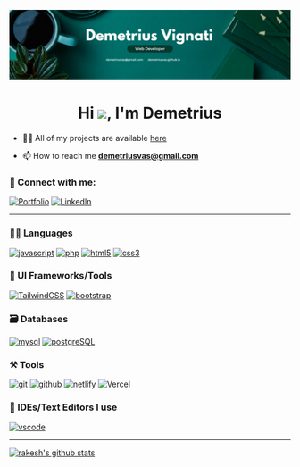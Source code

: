 [![demetriusvas.github.io](https://github.com/demetriusvas/demetriusvas/blob/main/assets/img/Banner%20-%20Demetrius%20Vignati%20-%204.png)](https://demetriusvas.github.io)

<h1 align="center">Hi <a href="https://demetriusvas.github.io"><img src="https://raw.githubusercontent.com/MartinHeinz/MartinHeinz/master/wave.gif" width="30"></a>, I'm Demetrius</h1>

- 👨‍💻 All of my projects are available [here](https://demetriusvas.github.io)

- 📫 How to reach me **demetriusvas@gmail.com**

### 🤝 Connect with me:

[![Portfolio](https://img.shields.io/badge/Portfolio-000000?style=for-the-badge&logo=Portfolio&logoColor=white)](https://demetriusvas.github.io)
[![LinkedIn](https://img.shields.io/badge/LinkedIn-0077B5?style=for-the-badge&logo=linkedin&logoColor=white)](https://www.linkedin.com/in/demetriusvignati)

---

### 🧑‍💻 Languages

[![javascript](https://img.shields.io/badge/JavaScript-323330?style=for-the-badge&logo=javascript&logoColor=F7DF1E)](https://demetriusvas.github.io)
[![php](https://img.shields.io/badge/PHP-777BB4?style=for-the-badge&logo=php&logoColor=white)](https://demetriusvas.github.io)
[![html5](https://img.shields.io/badge/HTML5-E34F26?style=for-the-badge&logo=html5&logoColor=white)](https://demetriusvas.github.io)
[![css3](https://img.shields.io/badge/CSS3-1572B6?style=for-the-badge&logo=css3&logoColor=white)](https://demetriusvas.github.io)

### 💅 UI Frameworks/Tools

[![TailwindCSS](https://img.shields.io/badge/Tailwind_CSS-38B2AC?style=for-the-badge&logo=tailwind-css&logoColor=white)](https://demetriusvas.github.io)
[![bootstrap](https://img.shields.io/badge/Bootstrap-563D7C?style=for-the-badge&logo=bootstrap&logoColor=white)](https://demetriusvas.github.io)

### 🗃️ Databases

[![mysql](https://img.shields.io/badge/MySQL-005C84?style=for-the-badge&logo=mysql&logoColor=white)](https://demetriusvas.github.io)
[![postgreSQL](	https://img.shields.io/badge/PostgreSQL-316192?style=for-the-badge&logo=postgresql&logoColor=white)](https://demetriusvas.github.io)

### ⚒️ Tools

[![git](https://img.shields.io/badge/GIT-E44C30?style=for-the-badge&logo=git&logoColor=white)](https://demetriusvas.github.io)
[![github](https://img.shields.io/badge/GitHub-100000?style=for-the-badge&logo=github&logoColor=white)](https://demetriusvas.github.io)
[![netlify](https://img.shields.io/badge/Netlify-00C7B7?style=for-the-badge&logo=netlify&logoColor=white)](https://demetriusvas.github.io)
[![Vercel](https://img.shields.io/badge/vercel-%23000000.svg?style=for-the-badge&logo=vercel&logoColor=white)](https://demetriusvas.github.io)

### 🧠 IDEs/Text Editors I use

[![vscode](https://img.shields.io/badge/Visual_Studio_Code-0078D4?style=for-the-badge&logo=visual%20studio%20code&logoColor=white)](https://demetriusvas.github.io)

---

<a href="https://demetriusvas.github.io">
<img src="https://github-readme-stats.vercel.app/api?username=demetriusvas&include_all_commits=true&show_icons=true&theme=github_dark&hide_border=true" alt="rakesh's github stats" width="48%" >
</a>